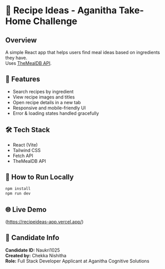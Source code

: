 # 🍳 Recipe Ideas - Aganitha Take-Home Challenge

## Overview
A simple React app that helps users find meal ideas based on ingredients they have.  
Uses [TheMealDB API](https://www.themealdb.com/api.php).

## 🚀 Features
- Search recipes by ingredient
- View recipe images and titles
- Open recipe details in a new tab
- Responsive and mobile-friendly UI
- Error & loading states handled gracefully

## 🛠️ Tech Stack
- React (Vite)
- Tailwind CSS
- Fetch API
- TheMealDB API

## 🧩 How to Run Locally
```bash
npm install
npm run dev
```

## 🌐 Live Demo
(https://recipeideas-app.vercel.app/)

## 🧠 Candidate Info
**Candidate ID:** Naukri1025  
**Created by:** Chekka Nishitha  
**Role:** Full Stack Developer Applicant at Aganitha Cognitive Solutions
